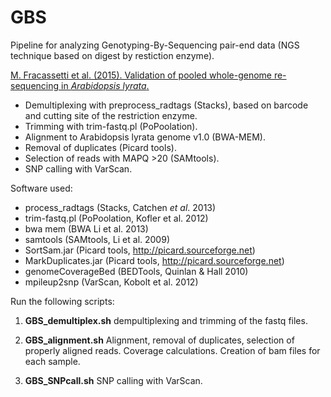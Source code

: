 GBS
==============

Pipeline for analyzing Genotyping-By-Sequencing pair-end data (NGS technique based on digest by restiction enzyme).

[M. Fracassetti et al. (2015). Validation of pooled whole-genome re-sequencing in *Arabidopsis lyrata*.](http://journals.plos.org/plosone/article?id=10.1371/journal.pone.0140462) 


- Demultiplexing with preprocess_radtags (Stacks), based on barcode and cutting site of the restriction enzyme.
- Trimming with trim-fastq.pl (PoPoolation).
- Alignment to Arabidopsis lyrata genome v1.0 (BWA-MEM).
- Removal of duplicates (Picard tools).
- Selection of reads with MAPQ >20 (SAMtools).
- SNP calling with VarScan.

Software used:

- process_radtags (Stacks, Catchen *et al*. 2013)
- trim-fastq.pl (PoPoolation, Kofler et al. 2012)
- bwa mem (BWA Li et al. 2013)
- samtools (SAMtools, Li et al. 2009)
- SortSam.jar (Picard tools, http://picard.sourceforge.net)
- MarkDuplicates.jar (Picard tools, http://picard.sourceforge.net)
- genomeCoverageBed (BEDTools, Quinlan & Hall 2010)
- mpileup2snp (VarScan, Kobolt et al. 2012)

Run the following scripts:

1. **GBS_demultiplex.sh** dempultiplexing and trimming of the fastq files.

2. **GBS_alignment.sh** Alignment, removal of duplicates, selection of properly aligned reads. Coverage calculations. Creation of bam files for each sample.

3. **GBS_SNPcall.sh** SNP calling with VarScan.


